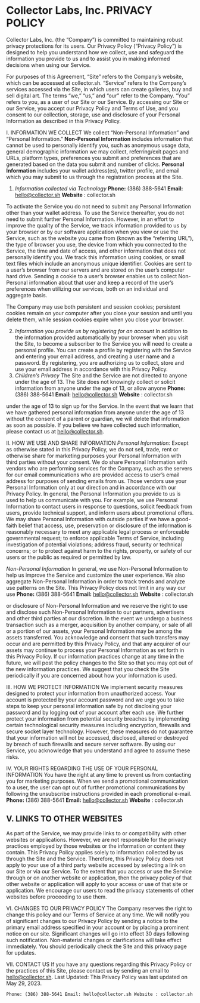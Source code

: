 # Collector Labs, Inc. PRIVACY POLICY

Collector Labs, Inc. (the “Company”) is committed to maintaining robust privacy protections
for its users. Our Privacy Policy (“Privacy Policy”) is designed to help you understand how
we collect, use and safeguard the information you provide to us and to assist you in making
informed decisions when using our Service.

For purposes of this Agreement, “Site” refers to the Company’s website, which can be
accessed at collector.sh.
“Service” refers to the Company’s services accessed via the Site, in which users can create
galleries, buy and sell digital art.
The terms “we,” “us,” and “our” refer to the Company.
“You” refers to you, as a user of our Site or our Service.
By accessing our Site or our Service, you accept our Privacy Policy and Terms of Use, and
you consent to our collection, storage, use and disclosure of your Personal Information as
described in this Privacy Policy.

I. INFORMATION WE COLLECT
We collect “Non-Personal Information” and “Personal Information.” **Non-Personal Information**
includes information that cannot be used to personally identify you, such as anonymous usage
data, general demographic information we may collect, referring/exit pages and URLs, platform
types, preferences you submit and preferences that are generated based on the data you
submit and number of clicks. **Personal Information** includes your wallet address(es), twitter
profile, and email which you may submit to us through the registration process at the Site.

1. _Information collected via Technology_
    **Phone:** (386) 388-5641 **Email:** hello@collector.sh **Website** : collector.sh


To activate the Service you do not need to submit any Personal Information other than your
wallet address. To use the Service thereafter, you do not need to submit further Personal
Information. However, in an effort to improve the quality of the Service, we track information
provided to us by your browser or by our software application when you view or use the
Service, such as the website you came from (known as the “referring URL”), the type of
browser you use, the device from which you connected to the Service, the time and date of
access, and other information that does not personally identify you. We track this
information using cookies, or small text files which include an anonymous unique identifier.
Cookies are sent to a user’s browser from our servers and are stored on the user’s
computer hard drive. Sending a cookie to a user’s browser enables us to collect Non-
Personal information about that user and keep a record of the user’s preferences when
utilizing our services, both on an individual and aggregate basis.

The Company may use both persistent and session cookies; persistent cookies remain on
your computer after you close your session and until you delete them, while session cookies
expire when you close your browser.

2. _Information you provide us by registering for an account_
In addition to the information provided automatically by your browser when you visit the
Site, to become a subscriber to the Service you will need to create a personal profile. You
can create a profile by registering with the Service and entering your email address, and
creating a user name and a password. By registering, you are authorizing us to collect,
store and use your email address in accordance with this Privacy Policy.
3. _Children’s Privacy_
The Site and the Service are not directed to anyone under the age of 13. The Site does not
knowingly collect or solicit information from anyone under the age of 13, or allow anyone
**Phone:** (386) 388-5641 **Email:** hello@collector.sh **Website** : collector.sh


under the age of 13 to sign up for the Service. In the event that we learn that we have
gathered personal information from anyone under the age of 13 without the consent of a
parent or guardian, we will delete that information as soon as possible. If you believe we
have collected such information, please contact us at hello@collector.sh.

II. HOW WE USE AND SHARE INFORMATION
_Personal Information:_
Except as otherwise stated in this Privacy Policy, we do not sell, trade, rent or otherwise
share for marketing purposes your Personal Information with third parties without your
consent. We do share Personal Information with vendors who are performing services for
the Company, such as the servers for our email communications who are provided access
to user’s email address for purposes of sending emails from us. Those vendors use your
Personal Information only at our direction and in accordance with our Privacy Policy.
In general, the Personal Information you provide to us is used to help us communicate with
you. For example, we use Personal Information to contact users in response to questions,
solicit feedback from users, provide technical support, and inform users about promotional
offers.
We may share Personal Information with outside parties if we have a good-faith belief that
access, use, preservation or disclosure of the information is reasonably necessary to meet
any applicable legal process or enforceable governmental request; to enforce applicable
Terms of Service, including investigation of potential violations; address fraud, security or
technical concerns; or to protect against harm to the rights, property, or safety of our users
or the public as required or permitted by law.

_Non-Personal Information_
In general, we use Non-Personal Information to help us improve the Service and customize
the user experience. We also aggregate Non-Personal Information in order to track trends
and analyze use patterns on the Site. This Privacy Policy does not limit in any way our use
**Phone:** (386) 388-5641 **Email:** hello@collector.sh **Website** : collector.sh


or disclosure of Non-Personal Information and we reserve the right to use and disclose such
Non-Personal Information to our partners, advertisers and other third parties at our
discretion.
In the event we undergo a business transaction such as a merger, acquisition by another
company, or sale of all or a portion of our assets, your Personal Information may be among
the assets transferred. You acknowledge and consent that such transfers may occur and
are permitted by this Privacy Policy, and that any acquirer of our assets may continue to
process your Personal Information as set forth in this Privacy Policy. If our information
practices change at any time in the future, we will post the policy changes to the Site so that
you may opt out of the new information practices. We suggest that you check the Site
periodically if you are concerned about how your information is used.

III. HOW WE PROTECT INFORMATION
We implement security measures designed to protect your information from unauthorized
access. Your account is protected by your account password and we urge you to take steps
to keep your personal information safe by not disclosing your password and by logging out
of your account after each use. We further protect your information from potential security
breaches by implementing certain technological security measures including encryption,
firewalls and secure socket layer technology. However, these measures do not guarantee
that your information will not be accessed, disclosed, altered or destroyed by breach of such
firewalls and secure server software. By using our Service, you acknowledge that you
understand and agree to assume these risks.

IV. YOUR RIGHTS REGARDING THE USE OF YOUR PERSONAL INFORMATION
You have the right at any time to prevent us from contacting you for marketing purposes.
When we send a promotional communication to a user, the user can opt out of further
promotional communications by following the unsubscribe instructions provided in each
promotional e-mail.
**Phone:** (386) 388-5641 **Email:** hello@collector.sh **Website** : collector.sh


## V. LINKS TO OTHER WEBSITES

As part of the Service, we may provide links to or compatibility with other websites or
applications. However, we are not responsible for the privacy practices employed by those
websites or the information or content they contain. This Privacy Policy applies solely to
information collected by us through the Site and the Service. Therefore, this Privacy Policy
does not apply to your use of a third party website accessed by selecting a link on our Site
or via our Service. To the extent that you access or use the Service through or on another
website or application, then the privacy policy of that other website or application will apply
to your access or use of that site or application. We encourage our users to read the privacy
statements of other websites before proceeding to use them.

VI. CHANGES TO OUR PRIVACY POLICY
The Company reserves the right to change this policy and our Terms of Service at any time.
We will notify you of significant changes to our Privacy Policy by sending a notice to the
primary email address specified in your account or by placing a prominent notice on our
site. Significant changes will go into effect 30 days following such notification. Non-material
changes or clarifications will take effect immediately. You should periodically check the Site
and this privacy page for updates.

VII. CONTACT US
If you have any questions regarding this Privacy Policy or the practices of this Site, please
contact us by sending an email to hello@collector.sh.
Last Updated: This Privacy Policy was last updated on May 29, 2023.

```
Phone: (386) 388-5641 Email: hello@collector.sh Website : collector.sh
```

